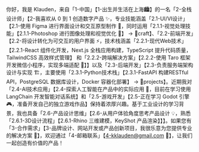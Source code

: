 你好，我是 Klauden，来自「1-中国」【1-出生并生活在上海🏙️】的一名「2-全栈设计师」【2-我喜欢从 0 到 1 创造数字产品 ✨，专业技能涵盖「2.1-UI/VI设计」【2.1-使用 Figma 进行界面设计和交互原型制作 🎨，同时运用「2.1.1-视觉处理技能」【2.1.1-Photoshop 进行图像处理和视觉优化 📸】 → 🔗craft】、「2.2-前端开发」【2.2-将设计转化为可交互的用户界面 ⚡，技术栈涵盖「2.2.1-现代Web技术」【2.2.1-React 组件化开发，Next.js 全栈应用构建，TypeScript 提升代码质量，TailwindCSS 高效样式管理】 和「2.2.2-跨端解决方案」【2.2.2-使用 Taro 框架开发微信小程序，实现多端适配 📱】】以及「2.3-后端开发」【2.3-负责服务端架构设计与实现 🏗️，主要使用「2.3.1-Python技术栈」【2.3.1-FastAPI 构建RESTful API，PostgreSQL 数据库设计，Docker 容器化部署】 → 🔗projects】。近期我对「2.4-AI技术应用」【2.4-探索人工智能在产品中的实际应用 🤖，目前在学习使用 LangChain 开发智能对话系统】和「2.5-游戏开发」【2.5-正在学习 Godot 引擎 🎮，准备开发自己的独立游戏作品】保持着浓厚兴趣。基于工业设计的学习背景，我也具备「2.6-产品设计思维」【2.6-从用户体验角度思考产品设计 💡，熟悉「2.6.1-3D设计流程」【2.6.1-Rhino 三维建模，KeyShot 产品渲染】】】。如果您有「3-合作需求」【3-品牌设计、网站开发或产品创新项目，我很乐意为您提供专业的解决方案 🚀】，欢迎通过「4-邮箱联系」【4-kklauden@gmail.com 📧】，让我们一起创造有价值的产品！